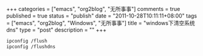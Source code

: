 +++
categories = ["emacs", "org2blog", "无所事事"]
comments = true
published = true
status = "publish"
date = "2011-10-28T10:11:11+08:00"
tags = ["emacs", "org2blog", "Windows", "无所事事"]
title = "windows下清空系统dns"
type = "post"
description = ""
+++


```sh
ipconfig /flush
ipconfig /flushdns
```
     
<!--more-->